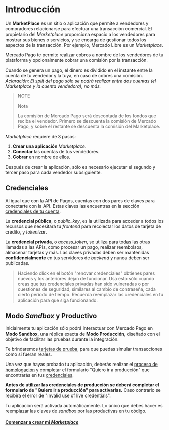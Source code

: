 # Introducción

Un **MarketPlace** es un sitio o aplicación que permite a vendedores y compradores relacionarse para efectuar una transacción comercial. El propietario del _Marketplace_ proporciona espacio a los vendedores para mostrar sus bienes o servicios, y se encarga de gestionar todos los aspectos de la transacción. Por ejemplo, Mercado Libre es un _Marketplace_.

Mercado Pago te permite realizar cobros a nombre de los vendedores de tu plataforma y opcionalmente cobrar una comisión por la transacción.

Cuando se genera un pago, el dinero es dividido en el instante entre la cuenta de tu vendedor y la tuya, en caso de cobres una comisión.
_Aclaración: El split del pago sólo se podrá realizar entre dos cuentas (el Marketplace y la cuenta vendedora), no más._

> NOTE
>
> Nota
>
> La comisión de Mercado Pago será descontada de los fondos que reciba el vendedor.
> Primero se descuenta la comisión de Mercado Pago, y sobre el restante se descuenta la comisión del Marketplace. 

_Marketplace_ requiere de 3 pasos:

1. **Crear una aplicación** _Marketplace_.
2. **Conectar** las cuentas de tus vendedores.
3. **Cobrar** en nombre de ellos.

Después de crear la aplicación, sólo es necesario ejecutar el segundo y tercer paso para cada vendedor subsiguiente.

## Credenciales

Al igual que con la API de Pagos, cuentas con dos pares de claves para conectarte con la API. Estas claves las encuentras en la sección [credenciales de tu cuenta](https://www.mercadopago.com/mla/account/credentials).

La **credencial pública**, o *public\_key*, es la utilizada para acceder a todos los recursos que necesitará tu _frontend_ para recolectar los datos de tarjeta de crédito, y _tokenizar_.

La **credencial privada**, o *access\_token*, se utiliza para todas las otras llamadas a las APIs, como procesar un pago, realizar reembolsos, almacenar tarjetas y más. Las claves privadas deben ser mantenidas **confidencialmente** en tus servidores de _backend_ y nunca deben ser publicadas.

> Haciendo click en el botón "renovar credenciales" obtienes pares nuevos y los anteriores dejan de funcionar. Usa esto sólo cuando creas que tus credenciales privadas han sido vulneradas o por cuestiones de seguridad, similares al cambio de contraseña, cada cierto período de tiempo. Recuerda reemplazar las credenciales en tu aplicación para que siga funcionando.

## Modo _Sandbox_ y Productivo

Inicialmente tu aplicación sólo podrá interactuar con Mercado Pago en **Modo Sandbox**, una réplica exacta de **Modo Producción**, diseñado con el objetivo de facilitar las pruebas durante la integración.

Te brindaremos [tarjetas de prueba](/guides/marketplace/web-checkout/testing-marketplace.es.md/), para que puedas simular transacciones como si fueran reales.

Una vez que hayas probado tu aplicación, deberás realizar el [proceso de homologación](/guides/marketplace/api/goto-production.es.md/) y completar el formulario "Quiero ir a producción" que encontrarás en tus [credenciales](https://www.mercadopago.com/mla/account/credentials).

**Antes de utilizar las credenciales de producción se deberá completar el formulario de "Quiero ir a producción" para activarlas.** 
Caso contrario se recibirá el error de "Invalid use of live credentials". 

Tu aplicación será activada automáticamente. Lo único que debes hacer es reemplazar las claves de _sandbox_ por las productivas en tu código.


#### [Comenzar a crear mi _Marketplace_](/guides/marketplace/api/create-marketplace.es.md)
